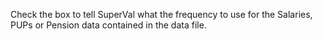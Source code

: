 Check the box to tell SuperVal what the frequency to use for the
Salaries, PUPs or Pension data contained in the data file.
